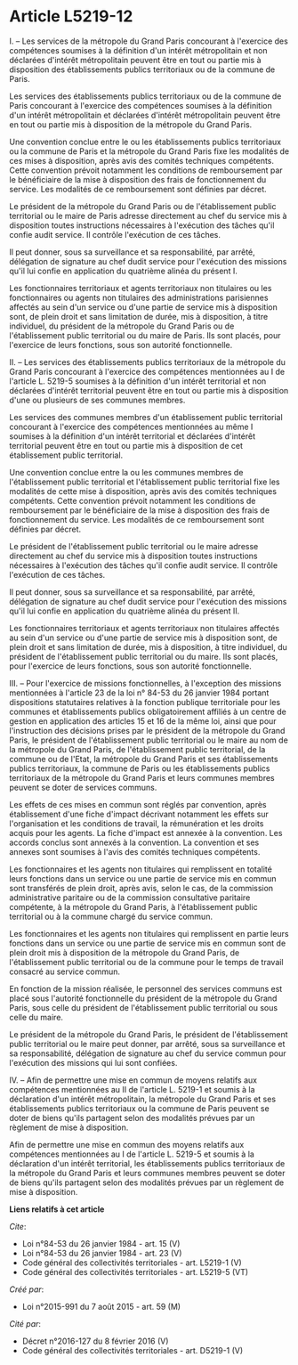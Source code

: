 # Article L5219-12

I. – Les services de la métropole du Grand Paris concourant à l'exercice des compétences soumises à la définition d'un
intérêt métropolitain et non déclarées d'intérêt métropolitain peuvent être en tout ou partie mis à disposition des
établissements publics territoriaux ou de la commune de Paris. 

Les services des établissements publics territoriaux ou de la commune de Paris concourant à l'exercice des compétences
soumises à la définition d'un intérêt métropolitain et déclarées d'intérêt métropolitain peuvent être en tout ou partie mis à
disposition de la métropole du Grand Paris. 

Une convention conclue entre le ou les établissements publics territoriaux ou la commune de Paris et la métropole du Grand
Paris fixe les modalités de ces mises à disposition, après avis des comités techniques compétents. Cette convention prévoit
notamment les conditions de remboursement par le bénéficiaire de la mise à disposition des frais de fonctionnement du
service. Les modalités de ce remboursement sont définies par décret. 

Le président de la métropole du Grand Paris ou de l'établissement public territorial ou le maire de Paris adresse directement
au chef du service mis à disposition toutes instructions nécessaires à l'exécution des tâches qu'il confie audit service. Il
contrôle l'exécution de ces tâches. 

Il peut donner, sous sa surveillance et sa responsabilité, par arrêté, délégation de signature au chef dudit service pour
l'exécution des missions qu'il lui confie en application du quatrième alinéa du présent I. 

Les fonctionnaires territoriaux et agents territoriaux non titulaires ou les fonctionnaires ou agents non titulaires des
administrations parisiennes affectés au sein d'un service ou d'une partie de service mis à disposition sont, de plein droit
et sans limitation de durée, mis à disposition, à titre individuel, du président de la métropole du Grand Paris ou de
l'établissement public territorial ou du maire de Paris. Ils sont placés, pour l'exercice de leurs fonctions, sous son
autorité fonctionnelle. 

II. – Les services des établissements publics territoriaux de la métropole du Grand Paris concourant à l'exercice des
compétences mentionnées au I de l'article L. 5219-5 soumises à la définition d'un intérêt territorial et non déclarées
d'intérêt territorial peuvent être en tout ou partie mis à disposition d'une ou plusieurs de ses communes membres. 

Les services des communes membres d'un établissement public territorial concourant à l'exercice des compétences mentionnées
au même I soumises à la définition d'un intérêt territorial et déclarées d'intérêt territorial peuvent être en tout ou partie
mis à disposition de cet établissement public territorial. 

Une convention conclue entre la ou les communes membres de l'établissement public territorial et l'établissement public
territorial fixe les modalités de cette mise à disposition, après avis des comités techniques compétents. Cette convention
prévoit notamment les conditions de remboursement par le bénéficiaire de la mise à disposition des frais de fonctionnement du
service. Les modalités de ce remboursement sont définies par décret. 

Le président de l'établissement public territorial ou le maire adresse directement au chef du service mis à disposition
toutes instructions nécessaires à l'exécution des tâches qu'il confie audit service. Il contrôle l'exécution de ces tâches. 

Il peut donner, sous sa surveillance et sa responsabilité, par arrêté, délégation de signature au chef dudit service pour
l'exécution des missions qu'il lui confie en application du quatrième alinéa du présent II. 

Les fonctionnaires territoriaux et agents territoriaux non titulaires affectés au sein d'un service ou d'une partie de
service mis à disposition sont, de plein droit et sans limitation de durée, mis à disposition, à titre individuel, du
président de l'établissement public territorial ou du maire. Ils sont placés, pour l'exercice de leurs fonctions, sous son
autorité fonctionnelle. 

III. – Pour l'exercice de missions fonctionnelles, à l'exception des missions mentionnées à l'article 23 de la loi n° 84-53
du 26 janvier 1984 portant dispositions statutaires relatives à la fonction publique territoriale pour les communes et
établissements publics obligatoirement affiliés à un centre de gestion en application des articles 15 et 16 de la même loi,
ainsi que pour l'instruction des décisions prises par le président de la métropole du Grand Paris, le président de
l'établissement public territorial ou le maire au nom de la métropole du Grand Paris, de l'établissement public territorial,
de la commune ou de l'Etat, la métropole du Grand Paris et ses établissements publics territoriaux, la commune de Paris ou
les établissements publics territoriaux de la métropole du Grand Paris et leurs communes membres peuvent se doter de services
communs. 

Les effets de ces mises en commun sont réglés par convention, après établissement d'une fiche d'impact décrivant notamment
les effets sur l'organisation et les conditions de travail, la rémunération et les droits acquis pour les agents. La fiche
d'impact est annexée à la convention. Les accords conclus sont annexés à la convention. La convention et ses annexes sont
soumises à l'avis des comités techniques compétents. 

Les fonctionnaires et les agents non titulaires qui remplissent en totalité leurs fonctions dans un service ou une partie de
service mis en commun sont transférés de plein droit, après avis, selon le cas, de la commission administrative paritaire ou
de la commission consultative paritaire compétente, à la métropole du Grand Paris, à l'établissement public territorial ou à
la commune chargé du service commun. 

Les fonctionnaires et les agents non titulaires qui remplissent en partie leurs fonctions dans un service ou une partie de
service mis en commun sont de plein droit mis à disposition de la métropole du Grand Paris, de l'établissement public
territorial ou de la commune pour le temps de travail consacré au service commun. 

En fonction de la mission réalisée, le personnel des services communs est placé sous l'autorité fonctionnelle du président de
la métropole du Grand Paris, sous celle du président de l'établissement public territorial ou sous celle du maire. 

Le président de la métropole du Grand Paris, le président de l'établissement public territorial ou le maire peut donner, par
arrêté, sous sa surveillance et sa responsabilité, délégation de signature au chef du service commun pour l'exécution des
missions qui lui sont confiées. 

IV. – Afin de permettre une mise en commun de moyens relatifs aux compétences mentionnées au II de l'article L. 5219-1 et
soumis à la déclaration d'un intérêt métropolitain, la métropole du Grand Paris et ses établissements publics territoriaux ou
la commune de Paris peuvent se doter de biens qu'ils partagent selon des modalités prévues par un règlement de mise à
disposition. 

Afin de permettre une mise en commun des moyens relatifs aux compétences mentionnées au I de l'article L. 5219-5 et soumis à
la déclaration d'un intérêt territorial, les établissements publics territoriaux de la métropole du Grand Paris et leurs
communes membres peuvent se doter de biens qu'ils partagent selon des modalités prévues par un règlement de mise à
disposition.

**Liens relatifs à cet article**

_Cite_:

  - Loi n°84-53 du 26 janvier 1984 - art. 15 (V)
  - Loi n°84-53 du 26 janvier 1984 - art. 23 (V)
  - Code général des collectivités territoriales - art. L5219-1 (V)
  - Code général des collectivités territoriales - art. L5219-5 (VT)

_Créé par_:

  - Loi n°2015-991 du 7 août 2015 - art. 59 (M)

_Cité par_:

  - Décret n°2016-127 du 8 février 2016 (V)
  - Code général des collectivités territoriales - art. D5219-1 (V)
